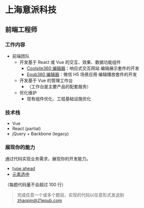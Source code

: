 # 上海意派科技

## 前端工程师

### 工作内容

- 前端团队
  - 开发基于 React 或 Vue 的交互、效果、数据功能组件
    - [Coolsite360 编辑器](http://www.coolsite360.com/)：响应式交互网站 编辑展示套件的开发
    - [Epub360 编辑器](https://www.epub360.com/)：微信 H5 场景应用 编辑播放套件的开发
  - 开发基于 Vue 的管理工作台
    - （工作台是主要产品的配套服务）
  - 优化维护
    - 现有组件优化、工程基础设施优化

### 技术栈

- Vue
- React (partial)
- jQuery + Backbone (legacy)

### 展现你的能力

通过代码实现业务需求，展现你的开发能力。

- [type ahead](./quiz/type-ahead/)
- [元素选中](./quiz/item-selection/)

（每题代码量不会超过 100 行）

> 完成任意一个或多个题目，实现的代码以任意形式发送到 zhaopin@21epub.com
